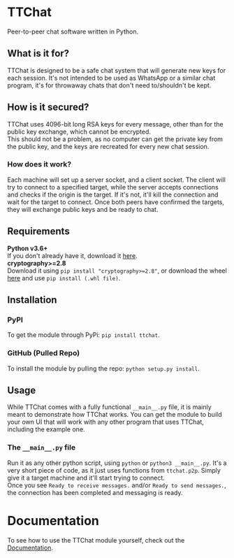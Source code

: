 # TTChat

Peer-to-peer chat software written in Python.

## What is it for?
TTChat is designed to be a safe chat system that will generate new keys for each session.
It's not intended to be used as WhatsApp or a similar chat program, it's for throwaway chats that don't need to/shouldn't be kept.

## How is it secured?
TTChat uses 4096-bit long RSA keys for every message, other than for the public key exchange, which cannot be encrypted.  
This should not be a problem, as no computer can get the private key from the public key, and the keys are recreated for every new chat session.

### How does it work?
Each machine will set up a server socket, and a client socket. The client will try to connect to a specified target, while the server accepts connections and checks if the origin is the target. If it's not, it'll kill the connection and wait for the target to connect. Once both peers have confirmed the targets, they will exchange public keys and be ready to chat.

## Requirements
**Python v3.6+**  
If you don't already have it, download it [here](https://www.python.org/downloads/).  
**cryptography>=2.8**  
Download it using `pip install "cryptography>=2.8"`, or download the wheel [here](https://pypi.org/project/cryptography/2.8/#files) and use `pip install (.whl file)`.

## Installation
### PyPI
To get the module through PyPi: `pip install ttchat`.  
### GitHub (Pulled Repo)
To install the module by pulling the repo: `python setup.py install`.

## Usage
While TTChat comes with a fully functional `__main__.py` file, it is mainly meant to demonstrate how TTChat works. You can get the module to build your own UI that will work with any other program that uses TTChat, including the example one.

### The `__main__.py` file
Run it as any other python script, using `python` or `python3 __main__.py`. It's a very short piece of code, as it just uses functions from `ttchat.p2p`. Simply give it a target machine and it'll start trying to connect.  
Once you see `Ready to receive messages.` and/or `Ready to send messages.`, the connection has been completed and messaging is ready.

# Documentation
To see how to use the TTChat module yourself, check out the [Documentation](https://github.com/MysteryBlokHed/ttchat/wiki).